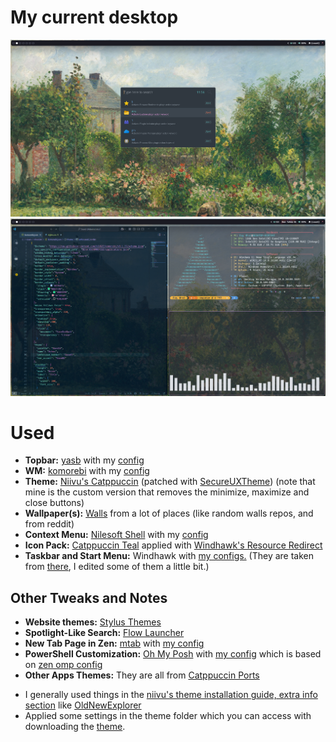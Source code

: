 # My current desktop
![](assets/1.png)
![](assets/2.png)

# Used
- **Topbar:** [yasb](https://github.com/amnweb/yasb) with my [config](configs/yasb/)
- **WM:** [komorebi](https://github.com/LGUG2Z/komorebi) with my [config](configs/komorebi.json)
- **Theme:** [Niivu's Catppuccin](https://www.deviantart.com/niivu/art/Catppuccin-for-Windows-11-1076249390) (patched with [SecureUXTheme](https://github.com/namazso/SecureUxTheme)) (note that mine is the custom version that removes the minimize, maximize and close buttons)
- **Wallpaper(s):** [Walls](walls) from a lot of places (like random walls repos, and from reddit)
- **Context Menu:** [Nilesoft Shell](https://github.com/moudey/Shell) with my [config](configs/nilesoft-shell/theme.nss)
- **Icon Pack:** [Catppuccin Teal](https://github.com/niivu/resource-redirect-icon-themes/blob/main/Resource%20Redirect%20themes/Catppuccin%20teal.zip) applied with [Windhawk's Resource Redirect](https://windhawk.net/mods/icon-resource-redirect)
- **Taskbar and Start Menu:** Windhawk with [my configs.](configs/windhawk/) (They are taken from [there](https://github.com/ashish0kumar/windots/tree/main/.config/windhawk), I edited some of them a little bit.)

## **Other Tweaks and Notes**
- **Website themes:** [Stylus Themes](configs/stylus/stylus-2025-03-20.json)
- **Spotlight-Like Search:** [Flow Launcher](https://www.flowlauncher.com/)
- **New Tab Page in Zen:** [mtab](https://github.com/maxhu08/mtab) with [my config](configs/mtab/copy-and-import.txt)
- **PowerShell Customization:** [Oh My Posh](https://ohmyposh.dev/) with [my config](configs/oh-my-posh/omp-config.json) which is based on [zen omp config](https://github.com/dreamsofautonomy/zen-omp/blob/main/zen.toml)
- **Other Apps Themes:** They are all from [Catppuccin Ports](https://catppuccin.com/ports)
* I generally used things in the [niivu's theme installation guide, extra info section](https://www.deviantart.com/niivu/art/How-to-install-Windows-10-or-11-Themes-708835586) like [OldNewExplorer](https://msfn.org/board/topic/170375-oldnewexplorer-119/)
* Applied some settings in the theme folder which you can access with downloading the [theme](https://www.deviantart.com/niivu/art/Catppuccin-for-Windows-11-1076249390).

